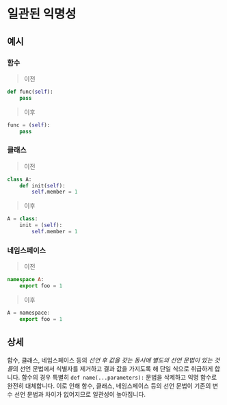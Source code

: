 # 일관된 익명성

## 예시

### 함수
> 이전
```py
def func(self):
    pass
```
> 이후
```py
func = (self):
    pass
```

### 클래스
> 이전
```py
class A:
    def init(self):
        self.member = 1
```
> 이후
```py
A = class:
    init = (self):
        self.member = 1
```

### 네임스페이스
> 이전
```ts
namespace A:
    export foo = 1
```
> 이후
```ts
A = namespace:
    export foo = 1
```

## 상세
함수, 클래스, 네임스페이스 등의 *선언 후 값을 갖는 동시에 별도의 선언 문법이 있는 것들*의 선언 문법에서 식별자를 제거하고 결과 값을 가지도록 해 단일 식으로 취급하게 합니다.
함수의 경우 특별히 `def name(...parameters):` 문법을 삭제하고 익명 함수로 완전히 대체합니다.
이로 인해 함수, 클래스, 네임스페이스 등의 선언 문법이 기존의 변수 선언 문법과 차이가 없어지므로 일관성이 높아집니다.
